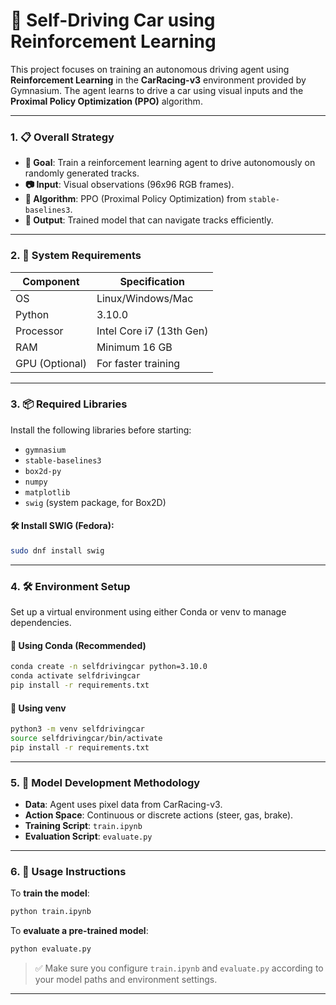 



# 🚗 Self-Driving Car using Reinforcement Learning

This project focuses on training an autonomous driving agent using **Reinforcement Learning** in the **CarRacing-v3** environment provided by Gymnasium. The agent learns to drive a car using visual inputs and the **Proximal Policy Optimization (PPO)** algorithm.

---

### 1. 📋 Overall Strategy

- **🎯 Goal**: Train a reinforcement learning agent to drive autonomously on randomly generated tracks.
- **📷 Input**: Visual observations (96x96 RGB frames).
- **🧠 Algorithm**: PPO (Proximal Policy Optimization) from `stable-baselines3`.
- **🏁 Output**: Trained model that can navigate tracks efficiently.

---

### 2. 🧰 System Requirements

| Component      | Specification                 |
|----------------|-------------------------------|
| OS             | Linux/Windows/Mac             |
| Python         | 3.10.0                        |
| Processor      | Intel Core i7 (13th Gen)      |
| RAM            | Minimum 16 GB                 |
| GPU (Optional) | For faster training           |

---

### 3. 📦 Required Libraries

Install the following libraries before starting:

- `gymnasium`
- `stable-baselines3`
- `box2d-py`
- `numpy`
- `matplotlib`
- `swig` (system package, for Box2D)

#### 🛠️ Install SWIG (Fedora):
```bash
sudo dnf install swig
```

---

### 4. 🛠️ Environment Setup

Set up a virtual environment using either Conda or venv to manage dependencies.

#### 📌 Using Conda (Recommended)
```bash
conda create -n selfdrivingcar python=3.10.0
conda activate selfdrivingcar
pip install -r requirements.txt
```

#### 📌 Using venv
```bash
python3 -m venv selfdrivingcar
source selfdrivingcar/bin/activate
pip install -r requirements.txt
```

---

### 5. 🧠 Model Development Methodology

- **Data**: Agent uses pixel data from CarRacing-v3.
- **Action Space**: Continuous or discrete actions (steer, gas, brake).
- **Training Script**: `train.ipynb`
- **Evaluation Script**: `evaluate.py`

---

### 6. 🚦 Usage Instructions

To **train the model**:
```bash
python train.ipynb
```

To **evaluate a pre-trained model**:
```bash
python evaluate.py
```

> ✅ Make sure you configure `train.ipynb` and `evaluate.py` according to your model paths and environment settings.

---
